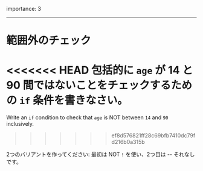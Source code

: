 importance: 3

---

# 範囲外のチェック

<<<<<<< HEAD
包括的に `age` が 14 と 90 間ではないことをチェックするための `if` 条件を書きなさい。
=======
Write an `if` condition to check that `age` is NOT between `14` and `90` inclusively.
>>>>>>> ef8d576821ff28c69bfb7410dc79fd216b0a315b

2つのバリアントを作ってください: 最初は NOT `!` を使い、2つ目は -- それなしです。
